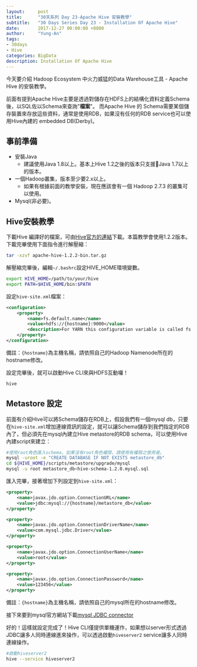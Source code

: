 ```yaml
---
layout:     post
title:      "30天系列 Day 23-Apache Hive 安裝教學"
subtitle:   "30 Days Series Day 23 - Installation Of Apache Hive"
date:       2017-12-27 00:00:00 +0800
author:     "Yung-An"
tags:
- 30days
- Hive
categories: BigData
description: Installation Of Apache Hive
---
```


今天要介紹 Hadoop Ecosystem 中火力威猛的Data Warehouse工具 - Apache Hive 的安裝教學。

前面有提到Apache Hive主要是透過對儲存在HDFS上的結構化資料定義Schema後，以SQL佐以Schema來查詢"**檔案**"。
而Apache Hive 的 Schema需要某個儲存裝置來存放這些資料，通常是使用RDB，如果沒有任何的RDB service也可以使用Hive內建的 embedded DB(Derby)。

## 事前準備

* 安裝Java
  * 建議使用Java 1.8以上。基本上Hive 1.2之後的版本只支援Java 1.7以上的版本。
* 一個Hadoop叢集，版本至少要2.x以上。
  * 如果有根據前面的教學安裝，現在應該會有一個 Hadoop 2.7.3 的叢集可以使用。
* Mysql(非必要)。

## Hive安裝教學

下載Hive 編譯好的檔案，可由[Hive官方的連結][hive_download]下載。本篇教學會使用1.2.2版本。
下載完畢使用下面指令進行解壓縮：

```bash
tar -xzvf apache-hive-1.2.2-bin.tar.gz
```

解壓縮完畢後，編輯`~/.bashrc`設定HIVE_HOME環境變數。

```bash
export HIVE_HOME=/path/to/your/hive
export PATH=$HIVE_HOME/bin:$PATH
```

設定`hive-site.xml`檔案：

```xml
<configuration>
    <property>
        <name>fs.default.name</name>
        <value>hdfs://{hostname}:9000</value>
        <description>For YARN this configuration variable is called fs.defaultFS.</description>
    </property>
</configuration>
```
備註：`{hostname}`為主機名稱，請依照自己的Hadoop Namenode所在的hostname修改。

設定完畢後，就可以啟動Hive CLI來與HDFS互動囉！

```bash
hive
```

## Metastore 設定

前面有介紹Hive可以將Schema儲存在RDB上，假設我們有一個mysql db，只要在`hive-site.xml`增加連線資訊的設定，就可以讓Schema儲存到我們指定的RDB內了，但必須先在mysql內建立Hive metastore的RDB schema，可以使用Hive內建script來建立：

```bash
#使用root角色匯入schema，如果沒有root角色權限，請使用有權限之使用者。
mysql -uroot -e "CREATE DATABASE IF NOT EXISTS metastore_db"
cd ${HIVE_HOME}/scripts/metastore/upgrade/mysql
mysql -u root metastore_db<hive-schema-1.2.0.mysql.sql
```

匯入完畢，接著增加下列設定到`hive-site.xml`：

```xml
<property>
    <name>javax.jdo.option.ConnectionURL</name>
    <value>jdbc:mysql://{hostname}/metastore_db</value>
</property>

<property>
    <name>javax.jdo.option.ConnectionDriverName</name>
    <value>com.mysql.jdbc.Driver</value>
</property>

<property>
    <name>javax.jdo.option.ConnectionUserName</name>
    <value>root</value>
</property>

<property>
    <name>javax.jdo.option.ConnectionPassword</name>
    <value>123456</value>
</property>
```
備註：`{hostname}`為主機名稱，請依照自己的mysql所在的hostname修改。

接下來要到mysql官方網站下載[mysql JDBC connector][mysql_jdbc_connector]

好的！這樣就設定完成了！Hive CLI僅提供單機運作，如果想以server形式透過JDBC讓多人同時連線進來操作，可以透過啟動`hiveserver2` service讓多人同時連線操作。

```bash
#啟動hiveserver2
hive --service hiveserver2
```

[hive_download]: http://apache.stu.edu.tw/hive/
[mysql_jdbc_connector]: https://dev.mysql.com/downloads/connector/j/
